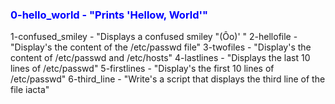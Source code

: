 <h3 style="color:blue;"> 0-hello_world - "Prints 'Hellow, World'" </h3>
1-confused_smiley - "Displays a confused smiley "(Ôo)' "
2-hellofile - "Display's the content of the /etc/passwd file"
3-twofiles - "Display's the content of /etc/passwd and /etc/hosts"
4-lastlines - "Displays the last 10 lines of /etc/passwd"
5-firstlines - "Display's the first 10 lines of /etc/passwd"
6-third_line - "Write's a script that displays the third line of the file iacta"
